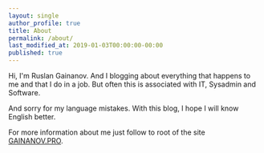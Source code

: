 ```yaml
---
layout: single
author_profile: true
title: About
permalink: /about/
last_modified_at: 2019-01-03T00:00:00-00:00
published: true
---
```


Hi, I'm Ruslan Gainanov. And I blogging about everything that happens to me and that I do in a job.
But often this is associated with IT, Sysadmin and Software.

And sorry for my language mistakes. With this blog, I hope I will know English better.

For more information about me just follow to root of the site [GAINANOV.PRO](http://gainanov.pro/en).
